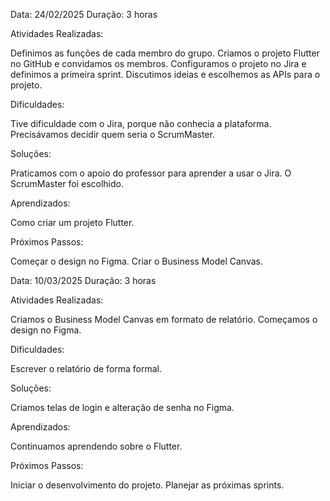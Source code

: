 Data: 24/02/2025
Duração: 3 horas

Atividades Realizadas:

Definimos as funções de cada membro do grupo.
Criamos o projeto Flutter no GitHub e convidamos os membros.
Configuramos o projeto no Jira e definimos a primeira sprint.
Discutimos ideias e escolhemos as APIs para o projeto.

Dificuldades:

Tive dificuldade com o Jira, porque não conhecia a plataforma.
Precisávamos decidir quem seria o ScrumMaster.

Soluções:

Praticamos com o apoio do professor para aprender a usar o Jira.
O ScrumMaster foi escolhido.

Aprendizados:

Como criar um projeto Flutter.

Próximos Passos:

Começar o design no Figma.
Criar o Business Model Canvas.









Data: 10/03/2025
Duração: 3 horas

Atividades Realizadas:

Criamos o Business Model Canvas em formato de relatório.
Começamos o design no Figma.

Dificuldades:

Escrever o relatório de forma formal.

Soluções:

Criamos telas de login e alteração de senha no Figma.

Aprendizados:

Continuamos aprendendo sobre o Flutter.

Próximos Passos:

Iniciar o desenvolvimento do projeto.
Planejar as próximas sprints.
